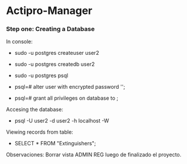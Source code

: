 # Actipro-Manager

### Step one: Creating a Database

In console:

* sudo -u postgres createuser user2

* sudo -u postgres createdb user2

* sudo -u postgres psql

* psql=# alter user <username> with encrypted password '<password>';

* psql=# grant all privileges on database <dbname> to <username> ;

Accesing the database:

* psql -U user2 -d user2 -h localhost -W

Viewing records from table:

* SELECT * FROM "Extinguishers";

Observaciones:
Borrar vista ADMIN REG luego de finalizado el proyecto.
